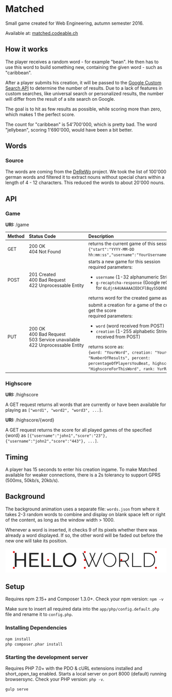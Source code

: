 # Matched
Small game created for Web Engineering, autumn semester 2016.

Available at: [matched.codeable.ch](http://matched.codeable.ch)

## How it works
The player receives a random word - for example "bean". He then has to use this word to build something new, containing the given word - such as "caribbean".

After a player submits his creation, it will be passed to the [Google Custom Search API](https://developers.google.com/custom-search/) to determine the number of results.
Due to a lack of features in custom searches, like universal search or personalized results, the number will differ from the result of a site search on Google.

The goal is to hit as few results as possible, while scoring more than zero, which makes 1 the perfect score.

The count for "caribbean" is 54'700'000, which is pretty bad. The word "jellybean", scoring 1'690'000, would have been a bit better.

## Words
### Source
The words are coming from the [DeReWo](http://www1.ids-mannheim.de/kl/projekte/methoden/derewo.html) project. We took the list of 100'000 german words and filtered it to extract nouns without special chars within a length of 4 - 12 characters. This reduced the words to about 20'000 nouns.

## API
### Game
**URI:** /game

| Method | Status Code               | Description |
| ------ |:------------------------- | :---------- |
| GET    | 200 OK<br>404 Not Found | returns the current game of this session as:<br>`{"start":"YYYY-MM-DD hh:mm:ss","username":"YourUsername","word":"YourWord"}` |
| POST   | 201 Created<br>400 Bad Request<br>422&nbsp;Unprocessable&nbsp;Entity | starts a new game for this session<br>required parameters:<ul><li>`username` (1-32 alphanumeric String)</li><li>`g-recaptcha-response` (Google reCAPTCHA Response for `6LdjrA4UAAAAAIEDCFlBqyS5Q0hBOF2prJH7_K72`)</li></ul>returns word for the created game as `{word: "YourWord"}` |
| PUT    | 200 OK<br>400 Bad Request<br>503 Service unavailable<br>422 Unprocessable Entity | submit a creation for a game of the current session and get the score<br>required parameters:<ul><li>`word` (word received from POST)</li><li>`creation` (1-255 alphabetic String containing the word received from POST)</li></ul>returns score as:<br>```{word: "YourWord", creation: "YourCreation", results: "NumberOfResults", percent: percentageOfPlayersYouBeat, highscore: "HighscoreForThisWord", rank: YurRankForThisWord}``` |

### Highscore
**URI:** /highscore

A GET request returns all words that are currently or have been available for playing as `["word1", "word2", "word3", ...]`.

**URI:** /highscore/{word}

A GET request returns the score for all played games of the specified {word} as `[{"username":"john1","score":"23"}, {"username":"john2","score":"443"}, ...]`.

## Timing
A player has 15 seconds to enter his creation ingame. To make Matched available for weaker connections, there is a 2s tolerancy to support GPRS (500ms, 50kb/s, 20kb/s).

## Background
The background animation uses a separate file: `words.json` from where it takes 2-3 random words to combine and display on blank space left or right of the content, as long as the window width > 1000.

Whenever a word is inserted, it checks 9 of its pixels whether there was already a word displayed. If so, the other word will be faded out before the new one will take its position.

 ![9 pixels that will be checked](word.jpg?raw=true)

## Setup
Requires npm 2.15+ and Composer 1.3.0+.
Check your npm version: `npm -v`

Make sure to insert all required data into the `app/php/config.default.php` file and rename it to `config.php`.

### Installing Dependencies

    npm install
    php composer.phar install

### Starting the development server
Requires PHP 7.0+ with the PDO & cURL extensions installed and short_open_tag enabled.
Starts a local server on port 8000 (default) running browsersync.
Check your PHP version: `php -v`.

    gulp serve
